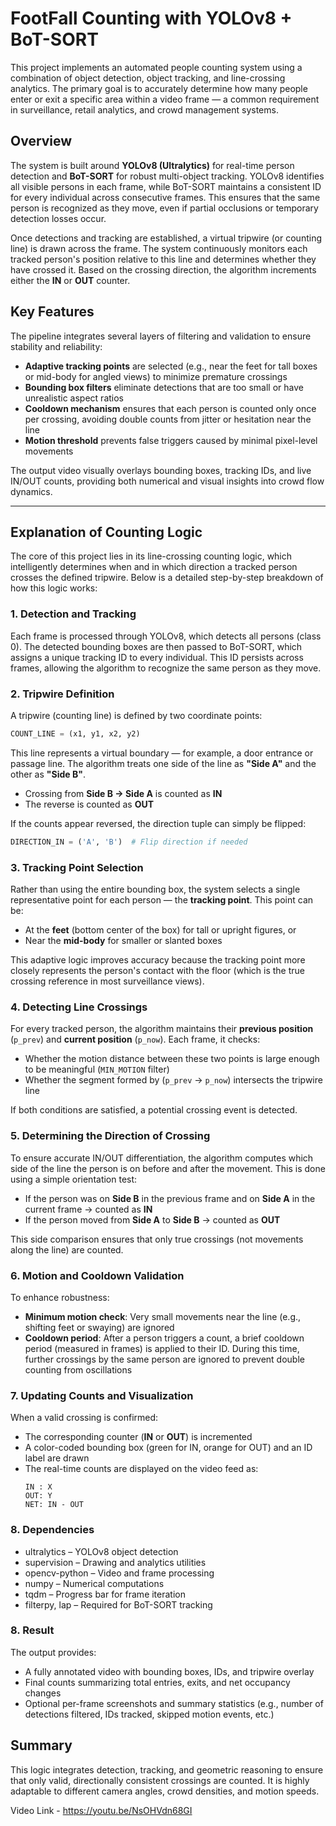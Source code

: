 # FootFall Counting with YOLOv8 + BoT-SORT

This project implements an automated people counting system using a combination of object detection, object tracking, and line-crossing analytics. The primary goal is to accurately determine how many people enter or exit a specific area within a video frame — a common requirement in surveillance, retail analytics, and crowd management systems.

## Overview

The system is built around **YOLOv8 (Ultralytics)** for real-time person detection and **BoT-SORT** for robust multi-object tracking. YOLOv8 identifies all visible persons in each frame, while BoT-SORT maintains a consistent ID for every individual across consecutive frames. This ensures that the same person is recognized as they move, even if partial occlusions or temporary detection losses occur.

Once detections and tracking are established, a virtual tripwire (or counting line) is drawn across the frame. The system continuously monitors each tracked person's position relative to this line and determines whether they have crossed it. Based on the crossing direction, the algorithm increments either the **IN** or **OUT** counter.

## Key Features

The pipeline integrates several layers of filtering and validation to ensure stability and reliability:

- **Adaptive tracking points** are selected (e.g., near the feet for tall boxes or mid-body for angled views) to minimize premature crossings
- **Bounding box filters** eliminate detections that are too small or have unrealistic aspect ratios
- **Cooldown mechanism** ensures that each person is counted only once per crossing, avoiding double counts from jitter or hesitation near the line
- **Motion threshold** prevents false triggers caused by minimal pixel-level movements

The output video visually overlays bounding boxes, tracking IDs, and live IN/OUT counts, providing both numerical and visual insights into crowd flow dynamics.

---

## Explanation of Counting Logic

The core of this project lies in its line-crossing counting logic, which intelligently determines when and in which direction a tracked person crosses the defined tripwire. Below is a detailed step-by-step breakdown of how this logic works:

### 1. Detection and Tracking

Each frame is processed through YOLOv8, which detects all persons (class 0). The detected bounding boxes are then passed to BoT-SORT, which assigns a unique tracking ID to every individual. This ID persists across frames, allowing the algorithm to recognize the same person as they move.

### 2. Tripwire Definition

A tripwire (counting line) is defined by two coordinate points:

```python
COUNT_LINE = (x1, y1, x2, y2)
```

This line represents a virtual boundary — for example, a door entrance or passage line. The algorithm treats one side of the line as **"Side A"** and the other as **"Side B"**.

- Crossing from **Side B → Side A** is counted as **IN**
- The reverse is counted as **OUT**

If the counts appear reversed, the direction tuple can simply be flipped:

```python
DIRECTION_IN = ('A', 'B')  # Flip direction if needed
```

### 3. Tracking Point Selection

Rather than using the entire bounding box, the system selects a single representative point for each person — the **tracking point**. This point can be:

- At the **feet** (bottom center of the box) for tall or upright figures, or
- Near the **mid-body** for smaller or slanted boxes

This adaptive logic improves accuracy because the tracking point more closely represents the person's contact with the floor (which is the true crossing reference in most surveillance views).

### 4. Detecting Line Crossings

For every tracked person, the algorithm maintains their **previous position** (`p_prev`) and **current position** (`p_now`). Each frame, it checks:

- Whether the motion distance between these two points is large enough to be meaningful (`MIN_MOTION` filter)
- Whether the segment formed by (`p_prev` → `p_now`) intersects the tripwire line

If both conditions are satisfied, a potential crossing event is detected.

### 5. Determining the Direction of Crossing

To ensure accurate IN/OUT differentiation, the algorithm computes which side of the line the person is on before and after the movement. This is done using a simple orientation test:

- If the person was on **Side B** in the previous frame and on **Side A** in the current frame → counted as **IN**
- If the person moved from **Side A** to **Side B** → counted as **OUT**

This side comparison ensures that only true crossings (not movements along the line) are counted.

### 6. Motion and Cooldown Validation

To enhance robustness:

- **Minimum motion check**: Very small movements near the line (e.g., shifting feet or swaying) are ignored
- **Cooldown period**: After a person triggers a count, a brief cooldown period (measured in frames) is applied to their ID. During this time, further crossings by the same person are ignored to prevent double counting from oscillations

### 7. Updating Counts and Visualization

When a valid crossing is confirmed:

- The corresponding counter (**IN** or **OUT**) is incremented
- A color-coded bounding box (green for IN, orange for OUT) and an ID label are drawn
- The real-time counts are displayed on the video feed as:
  ```
  IN : X
  OUT: Y
  NET: IN - OUT
  ```

### 8. Dependencies

- ultralytics – YOLOv8 object detection
- supervision – Drawing and analytics utilities
- opencv-python – Video and frame processing
- numpy – Numerical computations
- tqdm – Progress bar for frame iteration
- filterpy, lap – Required for BoT-SORT tracking

### 8. Result

The output provides:

- A fully annotated video with bounding boxes, IDs, and tripwire overlay
- Final counts summarizing total entries, exits, and net occupancy changes
- Optional per-frame screenshots and summary statistics (e.g., number of detections filtered, IDs tracked, skipped motion events, etc.)


## Summary

This logic integrates detection, tracking, and geometric reasoning to ensure that only valid, directionally consistent crossings are counted. It is highly adaptable to different camera angles, crowd densities, and motion speeds.

Video Link - https://youtu.be/NsOHVdn68GI
